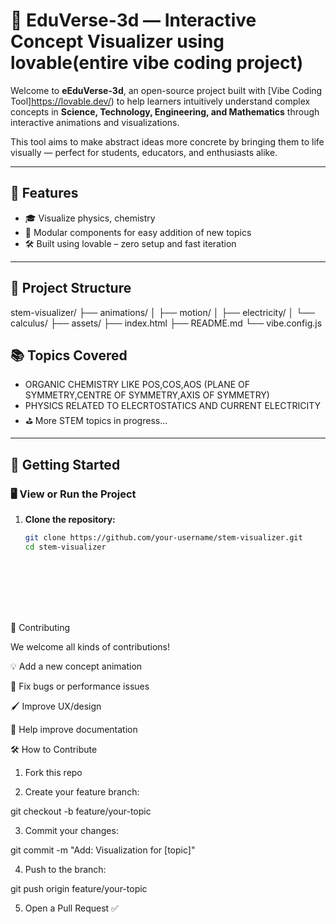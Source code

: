 # 🔬 EduVerse-3d — Interactive Concept Visualizer using lovable(entire vibe coding project)

Welcome to **eEduVerse-3d**, an open-source project built with [Vibe Coding Tool]https://lovable.dev/) to help learners intuitively understand complex concepts in **Science, Technology, Engineering, and Mathematics** through interactive animations and visualizations.

This tool aims to make abstract ideas more concrete by bringing them to life visually — perfect for students, educators, and enthusiasts alike.

---

## 🚀 Features

- 🎓 Visualize physics, chemistry
- 🧩 Modular components for easy addition of new topics
- 🛠️ Built using lovable – zero setup and fast iteration

---

## 📂 Project Structure

stem-visualizer/ ├── animations/ │ ├── motion/ │ ├── electricity/ │ └── calculus/ ├── assets/ ├── index.html ├── README.md └── vibe.config.js





## 📚 Topics Covered

- ORGANIC CHEMISTRY LIKE POS,COS,AOS (PLANE OF SYMMETRY,CENTRE OF SYMMETRY,AXIS OF SYMMETRY)
- PHYSICS RELATED TO ELECRTOSTATICS AND CURRENT ELECTRICITY
- ⛳ More STEM topics in progress...

---

## 🚀 Getting Started

### 🖥️ View or Run the Project

1. **Clone the repository:**
   ```bash
   git clone https://github.com/your-username/stem-visualizer.git
   cd stem-visualizer









🤝 Contributing

We welcome all kinds of contributions!

💡 Add a new concept animation

🐞 Fix bugs or performance issues

🖌️ Improve UX/design

📖 Help improve documentation


🛠 How to Contribute

1. Fork this repo


2. Create your feature branch:

git checkout -b feature/your-topic


3. Commit your changes:

git commit -m "Add: Visualization for [topic]"


4. Push to the branch:

git push origin feature/your-topic


5. Open a Pull Request ✅

